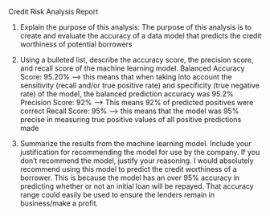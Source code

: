 Credit Risk Analysis Report

1. Explain the purpose of this analysis:
   The purpose of this analysis is to create and evaluate the accuracy of a data model that predicts the credit worthiness of potential borrowers

2. Using a bulleted list, describe the accuracy score, the precision score, and recall score of the machine learning model.
   Balanced Accuracy Score: 95.20% --> this means that when taking into account the sensitivity (recall and/or true positive rate) and specificity (true negative rate) of the model, the balanced prediction accuracy was 95.2%
   Precision Score: 92% --> This means 92% of predicted positives were correct
   Recall Score: 95% --> this means that the model was 95% precise in measuring true positive values of all positive predictions made

3. Summarize the results from the machine learning model. Include your justification for recommending the model for use by the company. If you don’t recommend the model, justify your reasoning.
   I would absolutely recommend using this model to predict the credit worthiness of a borrower. This is because the model has an over 95% accuracy in predicting whether or not an initial loan will be repayed. That accuracy range could easily be used to ensure the lenders remain in business/make a profit.
